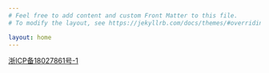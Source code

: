 ```yaml
---
# Feel free to add content and custom Front Matter to this file.
# To modify the layout, see https://jekyllrb.com/docs/themes/#overriding-theme-defaults

layout: home
---
```


[浙ICP备18027861号-1](http://www.beian.miit.gov.cn/)

